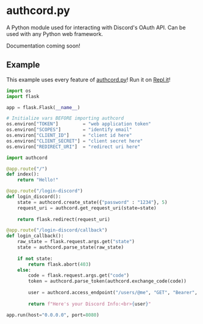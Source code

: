 # authcord.py
A Python module used for interacting with Discord's OAuth API. Can be used with any Python web framework.

Documentation coming soon!


## Example

This example uses every feature of [authcord.py](https://github.com/IreTheKID/authcord.py/blob/main/authcord/__init__.py)! Run it on [Repl.it](https://repl.it/@IreTheKID/Authcord-Example#main.py)!

```python
import os
import flask

app = flask.Flask(__name__)

# Initialize vars BEFORE importing authcord
os.environ["TOKEN"]         = "web application token"
os.environ["SCOPES"]        = "identify email"
os.environ["CLIENT_ID"]     = "client id here"
os.environ["CLIENT_SECRET"] = "client secret here"
os.environ["REDIRECT_URI"]  = "redirect uri here"

import authcord

@app.route("/")
def index():
    return "Hello!"

@app.route("/login-discord")
def login_discord():
    state = authcord.create_state({"password" : "1234"}, 5)
    request_uri = authcord.get_request_uri(state=state)
    
    return flask.redirect(request_uri)

@app.route("/login-discord/callback")
def login_callback():
    raw_state = flask.request.args.get("state")
    state = authcord.parse_state(raw_state)
    
    if not state:
        return flask.abort(403)
    else:
        code = flask.request.args.get("code")
        token = authcord.parse_token(authcord.exchange_code(code))
        
        user = authcord.access_endpoint("/users/@me", "GET", "Bearer", token["access_token"])
        
        return f"Here's your Discord Info:<br>{user}"

app.run(host="0.0.0.0", port=8080)
```
